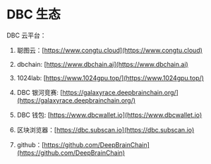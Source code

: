 # DBC 生态

DBC 云平台：

1. 聪图云：[https://www.congtu.cloud](https://www.congtu.cloud)

2. dbchain: [https://www.dbchain.ai](https://www.dbchain.ai)

3. 1024lab: [https://www.1024gpu.top/](https://www.1024gpu.top/)

4. DBC 银河竞赛: [https://galaxyrace.deepbrainchain.org/](https://galaxyrace.deepbrainchain.org/)

5. DBC 钱包: [https://www.dbcwallet.io](https://www.dbcwallet.io)

6. 区块浏览器：[https://dbc.subscan.io](https://dbc.subscan.io)

7. github：[https://github.com/DeepBrainChain](https://github.com/DeepBrainChain)

